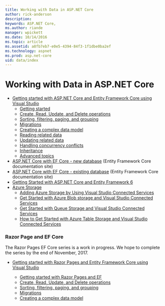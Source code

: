 ```yaml
---
title: Working with Data in ASP.NET Core
author: rick-anderson
description: 
keywords: ASP.NET Core,
ms.author: riande
manager: wpickett
ms.date: 10/14/2016
ms.topic: article
ms.assetid: a8fb7eb7-e0e5-4394-84f3-1f1dbe0ba2ef
ms.technology: aspnet
ms.prod: asp.net-core
uid: data/index
---
```

# Working with Data in ASP.NET Core 

*   [Getting started with ASP.NET Core and Entity Framework Core using Visual Studio](ef-mvc/index.md)
    *   [Getting started](ef-mvc/intro.md)
    *   [Create, Read, Update, and Delete operations](xref:data/ef-mvc/crud)
    *   [Sorting, filtering, paging, and grouping](xref:data/ef-mvc/sort-filter-page)
    *   [Migrations](xref:data/ef-mvc/migrations)
    *   [Creating a complex data model](ef-mvc/complex-data-model.md)
    *   [Reading related data](ef-mvc/read-related-data.md)
    *   [Updating related data](ef-mvc/update-related-data.md)
    *   [Handling concurrency conflicts](ef-mvc/concurrency.md)
    *   [Inheritance](ef-mvc/inheritance.md)
    *   [Advanced topics](ef-mvc/advanced.md)
* [ASP.NET Core with EF Core - new database](https://docs.microsoft.com/ef/core/get-started/aspnetcore/new-db) (Entity Framework Core documentation site)
* [ASP.NET Core with EF Core - existing database](https://docs.microsoft.com/ef/core/get-started/aspnetcore/existing-db) (Entity Framework Core documentation site)
*   [Getting Started with ASP.NET Core and Entity Framework 6](entity-framework-6.md)
*   [Azure Storage](azure-storage/index.md)
    *   [Adding Azure Storage by Using Visual Studio Connected Services](https://azure.microsoft.com/documentation/articles/vs-azure-tools-connected-services-storage/)
    *   [Get Started with Azure Blob storage and Visual Studio Connected Services](https://azure.microsoft.com/documentation/articles/vs-storage-aspnet5-getting-started-blobs/)
    *   [Get Started with Queue Storage and Visual Studio Connected Services](https://azure.microsoft.com/documentation/articles/vs-storage-aspnet5-getting-started-queues/)
    *   [How to Get Started with Azure Table Storage and Visual Studio Connected Services](https://azure.microsoft.com/documentation/articles/vs-storage-aspnet5-getting-started-tables/)

### Razor Page and EF Core

The Razor Pages EF Core series is a work in progress. We hope to complete the series by the end of November, 2017.

* [Getting started with Razor Pages and Entity Framework Core using Visual Studio](xref:data/ef-rp/index)

   * [Getting started with Razor Pages and EF](xref:data/ef-rp/intro)
   * [Create, Read, Update, and Delete operations](xref:data/ef-rp/crud)
   * [Sorting, filtering, paging, and grouping](xref:data/ef-rp/sort-filter-page)
   * [Migrations](xref:data/ef-rp/migrations)
   * [Creating a complex data model](xref:data/ef-rp/complex-data-model)

